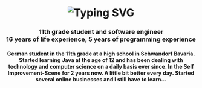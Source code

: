 <h1 align="center">
     <img src="https://readme-typing-svg.demolab.com?font=Fira+Code&size=25&duration=2500&pause=1000&color=F7F7F7&width=240&lines=Hi%2C+I'm+Nick%F0%9F%91%A9%E2%80%8D%F0%9F%92%BB" alt="Typing SVG" />
     
</h1>
<h3 align="center">11th grade student and software engineer<br>16 years of life experience, 5 years of programming experience</h3>
<h4 align="center">German student in the 11th grade at a high school in Schwandorf Bavaria. Started learning Java at the age of 12 and has been dealing with technology and computer science on a daily basis ever since. In the Self Improvement-Scene for 2 years now. A little bit better every day. Started several online businesses and I still have to learn...</h4>
